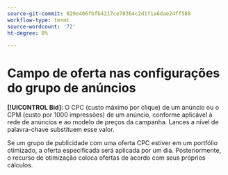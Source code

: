 ```yaml
---
source-git-commit: 029e406fbfb4217ce78364c2d1f1a6dae24ff588
workflow-type: tm+mt
source-wordcount: '72'
ht-degree: 0%

---
```

# Campo de oferta nas configurações do grupo de anúncios

**[!UICONTROL Bid]:** O CPC (custo máximo por clique) de um anúncio ou o CPM (custo por 1000 impressões) de um anúncio, conforme aplicável à rede de anúncios e ao modelo de preços da campanha. Lances a nível de palavra-chave substituem esse valor.

Se um grupo de publicidade com uma oferta CPC estiver em um portfólio otimizado, a oferta especificada será aplicada por um dia. Posteriormente, o recurso de otimização coloca ofertas de acordo com seus próprios cálculos.
